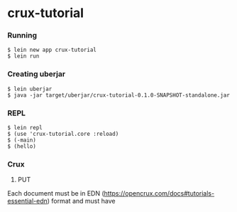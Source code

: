 # crux-tutorial

### Running
```
$ lein new app crux-tutorial
$ lein run
```

### Creating uberjar
```
$ lein uberjar
$ java -jar target/uberjar/crux-tutorial-0.1.0-SNAPSHOT-standalone.jar
```

### REPL

```
$ lein repl
$ (use 'crux-tutorial.core :reload)
$ (-main)
$ (hello)
```

### Crux

1. PUT

Each document must be in EDN (https://opencrux.com/docs#tutorials-essential-edn) format and must have 